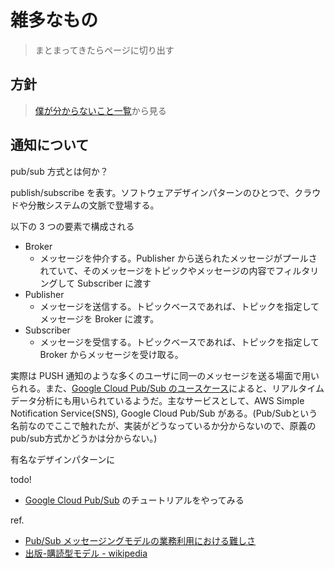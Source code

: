 # 雑多なもの

> まとまってきたらページに切り出す

## 方針

> [僕が分からないこと一覧](https://www.notion.so/4abe82f4ac284f70bab64c77e366fbbe?v=ca4280d1fecd4445bfeeded51c696211)から見る

## 通知について

pub/sub 方式とは何か？

publish/subscribe を表す。ソフトウェアデザインパターンのひとつで、クラウドや分散システムの文脈で登場する。

以下の 3 つの要素で構成される

- Broker
  - メッセージを仲介する。Publisher から送られたメッセージがプールされていて、そのメッセージをトピックやメッセージの内容でフィルタリングして Subscriber に渡す
- Publisher
  - メッセージを送信する。トピックベースであれば、トピックを指定してメッセージを Broker に渡す。
- Subscriber
  - メッセージを受信する。トピックベースであれば、トピックを指定して Broker からメッセージを受け取る。

実際は PUSH 通知のような多くのユーザに同一のメッセージを送る場面で用いられる。また、[Google Cloud Pub/Sub のユースケース](https://cloud.google.com/pubsub?hl=ja)によると、リアルタイムデータ分析にも用いられているようだ。主なサービスとして、AWS Simple Notification Service(SNS), Google Cloud Pub/Sub がある。(Pub/Subという名前なのでここで触れたが、実装がどうなっているか分からないので、原義のpub/sub方式かどうかは分からない。)

有名なデザインパターンに

todo!

- [Google Cloud Pub/Sub](https://cloud.google.com/pubsub?hl=ja) のチュートリアルをやってみる

ref.

- [Pub/Sub メッセージングモデルの業務利用における難しさ](https://qiita.com/TakaakiOtomo/items/badba239ade07c4ea59f)
- [出版-購読型モデル - wikipedia](https://ja.wikipedia.org/wiki/%E5%87%BA%E7%89%88-%E8%B3%BC%E8%AA%AD%E5%9E%8B%E3%83%A2%E3%83%87%E3%83%AB)
